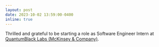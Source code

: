 ```yaml
---
layout: post
date: 2023-10-02 13:59:00-0400
inline: true
---
```


Thrilled and grateful to be starting a role as Software Engineer Intern at [QuantumBlack Labs (McKinsey & Company)](https://mckinsey.com/capabilities/quantumblack/labs).